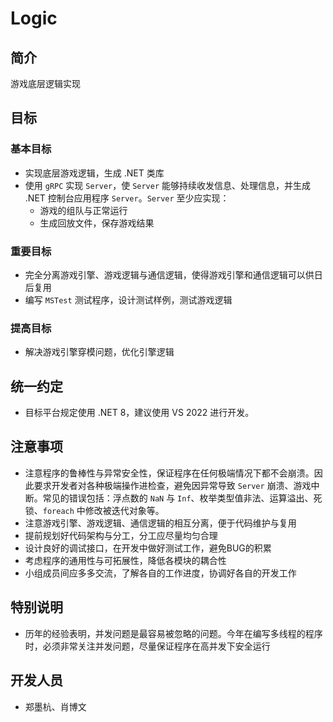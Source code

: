 # Logic

## 简介

游戏底层逻辑实现

## 目标

### 基本目标

- 实现底层游戏逻辑，生成 .NET 类库
- 使用 `gRPC` 实现 `Server`，使 `Server` 能够持续收发信息、处理信息，并生成 .NET 控制台应用程序 `Server`。`Server` 至少应实现：
  - 游戏的组队与正常运行
  - 生成回放文件，保存游戏结果

### 重要目标

- 完全分离游戏引擎、游戏逻辑与通信逻辑，使得游戏引擎和通信逻辑可以供日后复用
- 编写 `MSTest` 测试程序，设计测试样例，测试游戏逻辑

### 提高目标

- 解决游戏引擎穿模问题，优化引擎逻辑

## 统一约定

- 目标平台规定使用 .NET 8，建议使用 VS 2022 进行开发。

## 注意事项

- 注意程序的鲁棒性与异常安全性，保证程序在任何极端情况下都不会崩溃。因此要求开发者对各种极端操作进检查，避免因异常导致 `Server` 崩溃、游戏中断。常见的错误包括：浮点数的 `NaN` 与 `Inf`、枚举类型值非法、运算溢出、死锁、`foreach` 中修改被迭代对象等。
- 注意游戏引擎、游戏逻辑、通信逻辑的相互分离，便于代码维护与复用 
- 提前规划好代码架构与分工，分工应尽量均匀合理
- 设计良好的调试接口，在开发中做好测试工作，避免BUG的积累
- 考虑程序的通用性与可拓展性，降低各模块的耦合性
- 小组成员间应多多交流，了解各自的工作进度，协调好各自的开发工作

## 特别说明

- 历年的经验表明，并发问题是最容易被忽略的问题。今年在编写多线程的程序时，必须非常关注并发问题，尽量保证程序在高并发下安全运行

## 开发人员

- 郑墨杭、肖博文